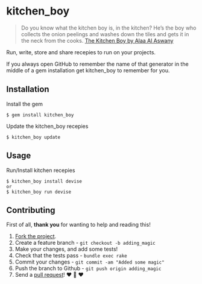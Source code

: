 # kitchen_boy

> Do you know what the kitchen boy is, in the kitchen?
> He’s the boy who collects the onion peelings and washes down the tiles and gets it in the neck from the cooks.
> [The Kitchen Boy by Alaa Al Aswany](http://www.fiftytwostories.com/?p=630)
 
Run, write, store and share recepies to run on your projects.

If you always open GitHub to remember the name of that generator in
the middle of a gem installation get kitchen_boy to remember for you.

## Installation

Install the gem

    $ gem install kitchen_boy

Update the kitchen_boy recepies

    $ kitchen_boy update

## Usage

Run/Install kitchen recepies

    $ kitchen_boy install devise
    or
    $ kitchen_boy run devise

## Contributing

First of all, **thank you** for wanting to help and reading this!

1. [Fork the project](https://help.github.com/articles/fork-a-repo).
2. Create a feature branch - `git checkout -b adding_magic`
3. Make your changes, and add some tests!
4. Check that the tests pass - `bundle exec rake`
5. Commit your changes - `git commit -am "Added some magic"`
6. Push the branch to Github - `git push origin adding_magic`
7. Send a [pull request](https://help.github.com/articles/using-pull-requests)! :heart: :sparkling_heart: :heart:
